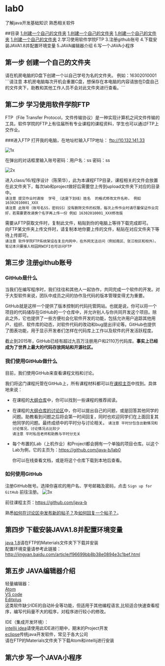 # lab0
了解java开发基础知识  熟悉相关软件

##目录
[1.创建一个自己的文件夹](#1)
[1.创建一个自己的文件夹](#1)
[1.创建一个自己的文件夹](#1)
[1.创建一个自己的文件夹](#1)
2.学习使用软件学院FTP
3.注册github账号
4.下载安装JAVA1.8并配置环境变量
5.JAVA编辑器介绍
6.写一个JAVA小程序

<h2 id='1'>第一步 创建一个自己的文件夹</h2>
请在机房电脑的D盘下创建一个以自己学号为名的文件夹。 例如：16302010001  
```请注意 本机房电脑每次开机会重置C盘，想保存在本电脑的内容请放在D盘自己的文件夹下，助教和其他工作人员不会对此文件夹进行查看。```

## 第二步 学习使用软件学院FTP
FTP（File Transfer Protocol，文件传输协议）是一种实现计算机之间文件传输的工具。软件学院的FTP上有往届所有专业课程的课程资料，学生也可以通过FTP上交作业。  

###进入FTP
打开我的电脑，在地址栏输入FTP地址： ftp://10.132.141.33  

![1x](https://cloud.githubusercontent.com/assets/6169077/18310556/a7004386-7531-11e6-99c0-4918f8976bfe.png)

在弹出的对话框里输入账号密码：用户名：ss  密码：ss  

![2x](https://cloud.githubusercontent.com/assets/6169077/18310598/e8c0b68e-7531-11e6-99ee-553068fe883b.png)

进入class/16/程序设计（陈荣华），此为本课程FTP目录，课程相关的文件会放置在此文件夹下，每次lab和project做好后需要您上传到upload文件夹下对应的目录中。  
```请注意 提交作业时请按  学号_（这是下划线）姓名  的格式修改文件名称， 例如  16302010001_XXX ```  
```请注意 此账号（账号名SS，密码SS）没有删除文件的权限，每次上传作业时请尽量保证作业完好，若需要更改请换个名字再上传一份 例如 16302010001_XXX修改版```

需要从FTP获取文件时，复制此文件，粘贴到你的电脑上等待下载完成即可。  
向FTP某文件夹上传文件时，请复制本地你要上传的文件，粘贴在对应文件夹下等待上传即可。  
```请注意 软件学院FTP系统架设在复旦内网中，在外网无法访问（例如南区、张江校区和校外）。笔记本只要接入校园网WIFI也可访问FTP```  

## 第三步 注册github账号

### GitHub是什么

当我们在编写程序时，我们往往和其他人一起协作，共同完成一个软件的开发。对于大型软件来说，团队中成员之间的协作及代码的版本管理变得尤为重要。

GitHub就是这样一个提供了版本控制的代码托管网站。也就是说，你可以将一个项目的代码储存在GitHub的一个仓库中，并允许别人与你共同开发这个项目。除此之外，它也提供了一些方便社会化软件开发的功能，包括允许用户追踪其他用户、组织、软件库的动态，对软件代码的改动和bug提出评论等。GitHub也提供了图表功能，用于显示开发者们怎样在代码库上工作以及软件的开发活跃程度。

截止到2015年，GitHub已经有超过九百万注册用户和2110万代码库。**事实上已经成为了世界上最大的代码存放网站和开源社区。**

### 我们使用GitHub做什么

目前，我们使用GitHub来查看课程文档和讨论。  

我们将这门课程托管在GitHub上，所有课程材料都可以在[课程主页](https://github.com/java-b/Forum)中找到。具体地来说：

- 在课程的[大纲仓库](https://github.com/java-b/Forum)中，你可以找到一些课程的推荐阅读。

- 在课程的[大纲仓库的讨论区](https://github.com/java-b/Forum/issues)中，你可以提出自己的问题，或是回答其他同学的问题。助教看到问题之后将会第一时间回复，同时也欢迎同学们在上面回复其他同学的问题。最终成绩中的平时分与讨论相关。
```请注意 平时分包含出勤情况和讨论情况，讨论情况占比较少```   
```请注意 平时私信老师和助教与平时分无关```   

- 每个布置的Lab（上机作业）和Project都会拥有一个单独的项目仓库。以这个Lab为例，它的主页为：https://github.com/java-b/lab0

  你可以在线查看文档，或是将这个仓库下载到本地后查看。

### 如何使用GitHub

注册GitHub账号。选择你喜欢的用户名、学号邮箱及密码，点击 `Sign up for GitHub` 前往注册。
![3x](https://cloud.githubusercontent.com/assets/6169077/18310821/4f033542-7533-11e6-8bda-c2e8b4ac11c0.png)

前往课程主页：https://github.com/java-b

熟悉[如何在讨论区中发布新的帖子？](https://github.com/java-a/syllabus/issues/1)及[如何回复一个帖子？](https://github.com/java-a/syllabus/issues/2)。

## 第四步 下载安装JAVA1.8并配置环境变量
[java 1.8](http://www.java.com/zh_CN/download/win10.jsp)请在FTP的Materials文件夹下下载并安装  
配置环境变量请参考此链接：http://jingyan.baidu.com/article/f96699bb8b38e0894e3c1bef.html

## 第五步 JAVA编辑器介绍
轻量编辑器：  
[Atom](https://atom.io/)  
[VS code](https://code.visualstudio.com/)  
[Editplus](https://www.editplus.com/)  
这类软件缺少IDE的自动补全等功能，但适用于其他编程语言,比较适合快速查看程序，编写代码量不大的程序，对程序进行较小的修改。  

IDE（集成开发环境）：  
[intellij idea](https://www.jetbrains.com/idea/)请使用此IDE进行期中，期末的Project开发  
[eclipse](https://www.eclipse.org/)传统java开发软件，常见于各大公司  
请在FTP的Materials文件夹下下载Atom和intellij进行安装

## 第六步 写一个JAVA小程序



